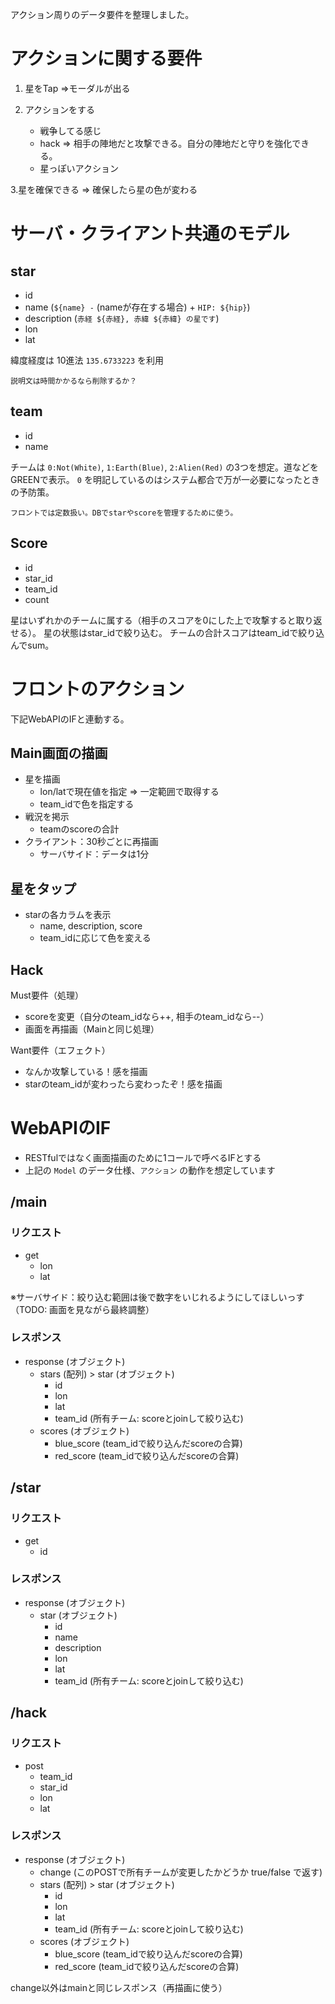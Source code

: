 アクション周りのデータ要件を整理しました。

# アクションに関する要件

1. 星をTap =>モーダルが出る

2. アクションをする
    - 戦争してる感じ
    - hack => 相手の陣地だと攻撃できる。自分の陣地だと守りを強化できる。
    - 星っぽいアクション

3.星を確保できる => 確保したら星の色が変わる

# サーバ・クライアント共通のモデル

## star

- id
- name (`${name} -` (nameが存在する場合) + `HIP: ${hip}`)
- description (`赤経 ${赤経}, 赤緯 ${赤緯} の星です`)
- lon
- lat

緯度経度は 10進法 `135.6733223` を利用

```
説明文は時間かかるなら削除するか？
```

## team

- id
- name

チームは `0:Not(White)`, `1:Earth(Blue)`, `2:Alien(Red)` の3つを想定。道などをGREENで表示。
`0` を明記しているのはシステム都合で万が一必要になったときの予防策。

```
フロントでは定数扱い。DBでstarやscoreを管理するために使う。
```

## Score

- id
- star_id
- team_id
- count

星はいずれかのチームに属する（相手のスコアを0にした上で攻撃すると取り返せる）。
星の状態はstar_idで絞り込む。
チームの合計スコアはteam_idで絞り込んでsum。

# フロントのアクション

下記WebAPIのIFと連動する。

## Main画面の描画

- 星を描画
    - lon/latで現在値を指定 => 一定範囲で取得する
    - team_idで色を指定する
- 戦況を掲示
    - teamのscoreの合計
- クライアント：30秒ごとに再描画
    - サーバサイド：データは1分

## 星をタップ

- starの各カラムを表示
    - name, description, score
    - team_idに応じて色を変える

## Hack

Must要件（処理）

- scoreを変更（自分のteam_idなら++, 相手のteam_idなら--）
- 画面を再描画（Mainと同じ処理）

Want要件（エフェクト）

- なんか攻撃している！感を描画
- starのteam_idが変わったら変わったぞ！感を描画

# WebAPIのIF

- RESTfulではなく画面描画のために1コールで呼べるIFとする
- 上記の `Model` のデータ仕様、`アクション` の動作を想定しています

## /main

### リクエスト

- get
    - lon
    - lat

※サーバサイド：絞り込む範囲は後で数字をいじれるようにしてほしいっす（TODO: 画面を見ながら最終調整）

### レスポンス

- response (オブジェクト)
    - stars (配列) > star (オブジェクト)
        - id
        - lon
        - lat
        - team_id (所有チーム: scoreとjoinして絞り込む)
    - scores (オブジェクト)
        - blue_score (team_idで絞り込んだscoreの合算)
        - red_score (team_idで絞り込んだscoreの合算)

## /star

### リクエスト

- get
    - id

### レスポンス

- response (オブジェクト)
    - star (オブジェクト)
        - id
        - name
        - description
        - lon
        - lat
        - team_id (所有チーム: scoreとjoinして絞り込む)

## /hack

### リクエスト

- post
    - team_id
    - star_id
    - lon
    - lat

### レスポンス

- response (オブジェクト)
    - change (このPOSTで所有チームが変更したかどうか true/false で返す)
    - stars (配列) > star (オブジェクト)
        - id
        - lon
        - lat
        - team_id (所有チーム: scoreとjoinして絞り込む)
    - scores (オブジェクト)
        - blue_score (team_idで絞り込んだscoreの合算)
        - red_score (team_idで絞り込んだscoreの合算)

change以外はmainと同じレスポンス（再描画に使う）
